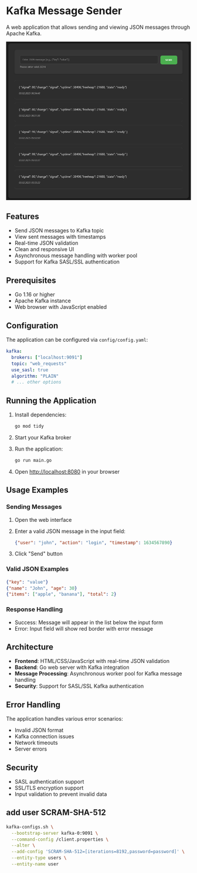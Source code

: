 # Kafka Message Sender

A web application that allows sending and viewing JSON messages through Apache Kafka.

![alt text](docs/Screenshot_Kafka_Messages.png)

## Features

- Send JSON messages to Kafka topic
- View sent messages with timestamps
- Real-time JSON validation
- Clean and responsive UI
- Asynchronous message handling with worker pool
- Support for Kafka SASL/SSL authentication

## Prerequisites

- Go 1.16 or higher
- Apache Kafka instance
- Web browser with JavaScript enabled

## Configuration

The application can be configured via `config/config.yaml`:

```yaml
kafka:
  brokers: ["localhost:9091"]
  topic: "web_requests"
  use_sasl: true
  algorithm: "PLAIN"
  # ... other options
```

## Running the Application

1. Install dependencies:

   ```bash
   go mod tidy
   ```

2. Start your Kafka broker

3. Run the application:

   ```bash
   go run main.go
   ```

4. Open <http://localhost:8080> in your browser

## Usage Examples

### Sending Messages

1. Open the web interface
2. Enter a valid JSON message in the input field:

   ```json
   {"user": "john", "action": "login", "timestamp": 1634567890}
   ```

3. Click "Send" button

### Valid JSON Examples

```json
{"key": "value"}
{"name": "John", "age": 30}
{"items": ["apple", "banana"], "total": 2}
```

### Response Handling

- Success: Message will appear in the list below the input form
- Error: Input field will show red border with error message

## Architecture

- **Frontend**: HTML/CSS/JavaScript with real-time JSON validation
- **Backend**: Go web server with Kafka integration
- **Message Processing**: Asynchronous worker pool for Kafka message handling
- **Security**: Support for SASL/SSL Kafka authentication

## Error Handling

The application handles various error scenarios:

- Invalid JSON format
- Kafka connection issues
- Network timeouts
- Server errors

## Security

- SASL authentication support
- SSL/TLS encryption support
- Input validation to prevent invalid data

## add user SCRAM-SHA-512

```bash
kafka-configs.sh \
  --bootstrap-server kafka-0:9091 \
  --command-config /client.properties \
  --alter \
  --add-config 'SCRAM-SHA-512=[iterations=8192,password=password]' \
  --entity-type users \
  --entity-name user
```
